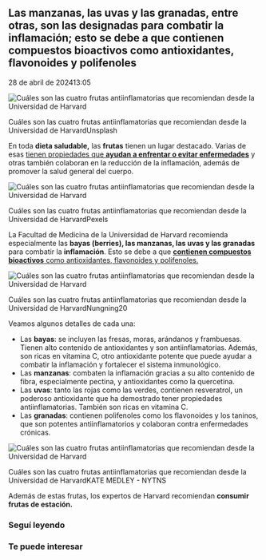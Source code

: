## Las manzanas, las uvas y las granadas, entre otras, son las designadas para combatir la inflamación; esto se debe a que contienen compuestos bioactivos como antioxidantes, flavonoides y polifenoles

28 de abril de 202413:05

![Cuáles son las cuatro frutas antiinflamatorias que recomiendan desde la Universidad de Harvard](https://www.lanacion.com.ar/resizer/v2/cuales-son-las-cuatro-frutas-antiinflamatorias-ZK7QF5IBPNDU3B3LS3BMX5Y33Q.png?auth=3294c5ff9bdfddbe5b9730929605fdf917013359bd38497a1f024ad47dca923e&width=420&height=280&quality=70&smart=true)

Cuáles son las cuatro frutas antiinflamatorias que recomiendan desde la Universidad de HarvardUnsplash

En toda **dieta saludable,** las **frutas** tienen un lugar destacado. Varias de esas [tienen propiedades que **ayudan a enfrentar o evitar enfermedades**](https://www.lanacion.com.ar/lifestyle/cuidado-cuerpo-belleza/la-verdura-que-ayuda-al-buen-funcionamiento-de-los-rinones-nid26042024/ " tienen propiedades que ayudan a enfrentar o evitar enfermedades") y otras también colaboran en la reducción de la inflamación, además de promover la salud general del cuerpo.

![Cuáles son las cuatro frutas antiinflamatorias que recomiendan desde la Universidad de Harvard](https://resizer.glanacion.com/resizer/v2/cuales-son-las-cuatro-frutas-antiinflamatorias-VPFXUWH7TZBDFHHQEBQWW27YJE.jpg?auth=fbc1bfc3d0b46a09b39b1974f8ef0e4858012f58862df67cbac382f650e36c8b&width=420&height=280&quality=70&smart=true)

Cuáles son las cuatro frutas antiinflamatorias que recomiendan desde la Universidad de HarvardPexels

La Facultad de Medicina de la Universidad de Harvard recomienda especialmente las **bayas (berries), las manzanas, las uvas y las granadas** para combatir la **inflamación**. Esto se debe a que [**contienen compuestos bioactivos** como antioxidantes, flavonoides y polifenoles.](https://www.lanacion.com.ar/lifestyle/cuidado-cuerpo-belleza/las-tres-frutas-que-ayudan-a-bajar-el-colesterol-malo-y-los-trigliceridos-nid27042024/ " contienen compuestos bioactivos como antioxidantes, flavonoides y polifenoles.")

![Cuáles son las cuatro frutas antiinflamatorias que recomiendan desde la Universidad de Harvard](https://resizer.glanacion.com/resizer/v2/cuales-son-las-cuatro-frutas-antiinflamatorias-H4XLN4EKUVGJPNGTW2TDRFIRZE.JPG?auth=b40f28f6691140964c1be4a88ea5f74fd23e6858b443dd110ae62cf7df865564&width=420&height=280&quality=70&smart=true)

Cuáles son las cuatro frutas antiinflamatorias que recomiendan desde la Universidad de HarvardNungning20

Veamos algunos detalles de cada una:

-   Las **bayas**: se incluyen las fresas, moras, arándanos y frambuesas. Tienen alto contenido de antioxidantes y son antiinflamatorias. Además, son ricas en vitamina C, otro antioxidante potente que puede ayudar a combatir la inflamación y fortalecer el sistema inmunológico.
-   Las **manzanas**: combaten la inflamación gracias a su alto contenido de fibra, especialmente pectina, y antioxidantes como la quercetina.
-   Las **uvas**: tanto las rojas como las verdes, contienen resveratrol, un poderoso antioxidante que ha demostrado tener propiedades antiinflamatorias. También son ricas en vitamina C.
-   Las **granadas**: contienen polifenoles como los flavonoides y los taninos, que son potentes antiinflamatorios y colaboran contra enfermedades crónicas.

![Cuáles son las cuatro frutas antiinflamatorias que recomiendan desde la Universidad de Harvard](https://resizer.glanacion.com/resizer/v2/cuales-son-las-cuatro-frutas-antiinflamatorias-HWHX6N3IGJFDHKQ2MDTO6VGFNY.jpeg?auth=f4f0364769231c5f384141637a7f74a99ae329b2ff01d113354889cfa645ecb7&width=420&height=280&quality=70&smart=true)

Cuáles son las cuatro frutas antiinflamatorias que recomiendan desde la Universidad de HarvardKATE MEDLEY - NYTNS

Además de estas frutas, los expertos de Harvard recomiendan **consumir frutas de estación.**

### Seguí leyendo

### Te puede interesar
